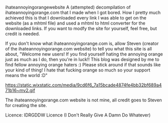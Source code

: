 ihateannoyingorangewebsite
A (attempted) decompilation of ihateannoyingorange.com that I made when I got bored. How I pretty much achieved this is that I downloaded every link I was able to get on the website (as a mhtml file) and used a mhtml to html converter for the downloaded links. If you want to modfy the site for yourself, feel free, but credit is needed.

If you don't know what ihateannoyingorange.com is, allow Steven (creator of the ihateannoyingorange.com website) to tell you what this site is all about, "Welcome new users! If you find yourself hating the annoying orange just as much as I do, then you're in luck!! This blog was designed by me to find fellow annoying orange haters :) Please stick around if that sounds like your kind of thing! I hate that fucking orange so much so your support means the world :D"

https://static.wixstatic.com/media/9cd6f6_7a15bcade4874fe4bb32bf689a471b16~mv2.gif

The ihateannoyingorange.com website is not mine, all credit goes to Steven for creating the site.



Licence: IDRGDDW Licence (I Don't Really Give A Damn Do Whatever)

